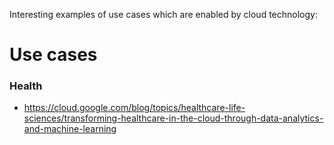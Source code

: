 Interesting examples of use cases which are enabled by cloud technology:

# Use cases

### Health
* https://cloud.google.com/blog/topics/healthcare-life-sciences/transforming-healthcare-in-the-cloud-through-data-analytics-and-machine-learning
